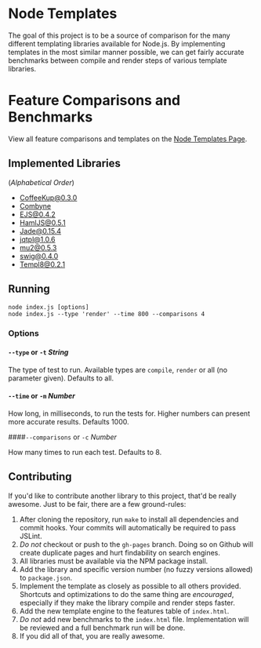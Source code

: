 # Node Templates

The goal of this project is to be a source of comparison for the many different templating libraries available for Node.js. By implementing templates in the most similar manner possible, we can get fairly accurate benchmarks between compile and render steps of various template libraries.

# Feature Comparisons and Benchmarks

View all feature comparisons and templates on the [Node Templates Page](http://paularmstrong.github.com/node-templates/).

## Implemented Libraries

(_Alphabetical Order_)

* [CoffeeKup@0.3.0](http://coffeekup.org/)
* [Combyne](http://github.com/tbranyen/combyne.js)
* [EJS@0.4.2](https://github.com/visionmedia/ejs)
* [HamlJS@0.5.1](https://github.com/visionmedia/haml.js)
* [Jade@0.15.4](http://jade-lang.com/)
* [jqtpl@1.0.6](https://github.com/kof/node-jqtpl)
* [mu2@0.5.3](https://github.com/raycmorgan/Mu)
* [swig@0.4.0](https://github.com/paularmstrong/swig)
* [Templ8@0.2.1](https://github.com/constantology/Templ8)

## Running

    node index.js [options]
    node index.js --type 'render' --time 800 --comparisons 4

### Options

#### `--type` or `-t` _String_

The type of test to run. Available types are `compile`, `render` or all (no parameter given). Defaults to all.

#### `--time` or `-m` _Number_

How long, in milliseconds, to run the tests for. Higher numbers can present more accurate results. Defaults 1000.

####`--comparisons` or `-c` _Number_

How many times to run each test. Defaults to 8.

## Contributing

If you'd like to contribute another library to this project, that'd be really awesome. Just to be fair, there are a few ground-rules:

1. After cloning the repository, run `make` to install all dependencies and commit hooks. Your commits will automatically be required to pass JSLint.
1. _Do not_ checkout or push to the `gh-pages` branch. Doing so on Github will create duplicate pages and hurt findability on search engines.
1. All libraries must be available via the NPM package install.
1. Add the library and specific version number (no fuzzy versions allowed) to `package.json`.
1. Implement the template as closely as possible to all others provided. Shortcuts and optimizations to do the same thing are _encouraged_, especially if they make the library compile and render steps faster.
1. Add the new template engine to the features table of `index.html`.
1. _Do not_ add new benchmarks to the `index.html` file. Implementation will be reviewed and a full benchmark run will be done.
1. If you did all of that, you are really awesome.
